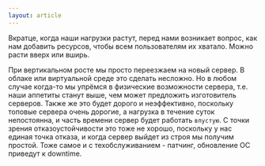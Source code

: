 ```yaml
---
layout: article
---
```


Вкратце, когда наши нагрузки растут, перед нами возникает вопрос, как нам добавить ресурсов, чтобы всем пользователям их хватало. Можно расти вверх или вширь. 

При вертикальном росте мы просто переезжаем на новый сервер. В облаке или виртуальной среде это сделать несложно. Но в любом случае когда-то мы упрёмся в физические возможности сервера, т.е. наши аппетиты станут выше, чем может предложить изготовитель серверов. Также же это будет дорого и неэффективно, поскольку топовые сервера очень дорогие, а нагрузка в течение суток непостоянна, и часть времени сервер будет работать `впустую`. С точки зрения отказоустойчивости это тоже не хорошо, поскольку у нас единая точка отказа, и когда сервер выйдет из строя мы получим простой. Тоже самое и с техобслуживанием - патчинг, обновление ОС приведут к downtime.
